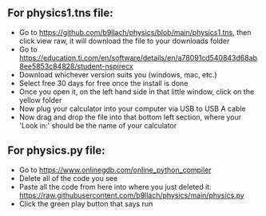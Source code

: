 ## For physics1.tns file:
* Go to https://github.com/b9llach/physics/blob/main/physics1.tns, then click view raw, it will download the file to your downloads folder
* Go to https://education.ti.com/en/software/details/en/a78091cd540843d68ab8ee5853c84828/student-nspirecx
* Download whichever version suits you (windows, mac, etc.)
* Select free 30 days for free once the install is done
* Once you open it, on the left hand side in that little window, click on the yellow folder
* Now plug your calculator into your computer via USB to USB A cable
* Now drag and drop the file into that bottom left section, where your 'Look in:' should be the name of your calculator

## For physics.py file:
* Go to https://www.onlinegdb.com/online_python_compiler
* Delete all of the code you see
* Paste all the code from here into where you just deleted it: https://raw.githubusercontent.com/b9llach/physics/main/physics.py
* Click the green play button that says run
